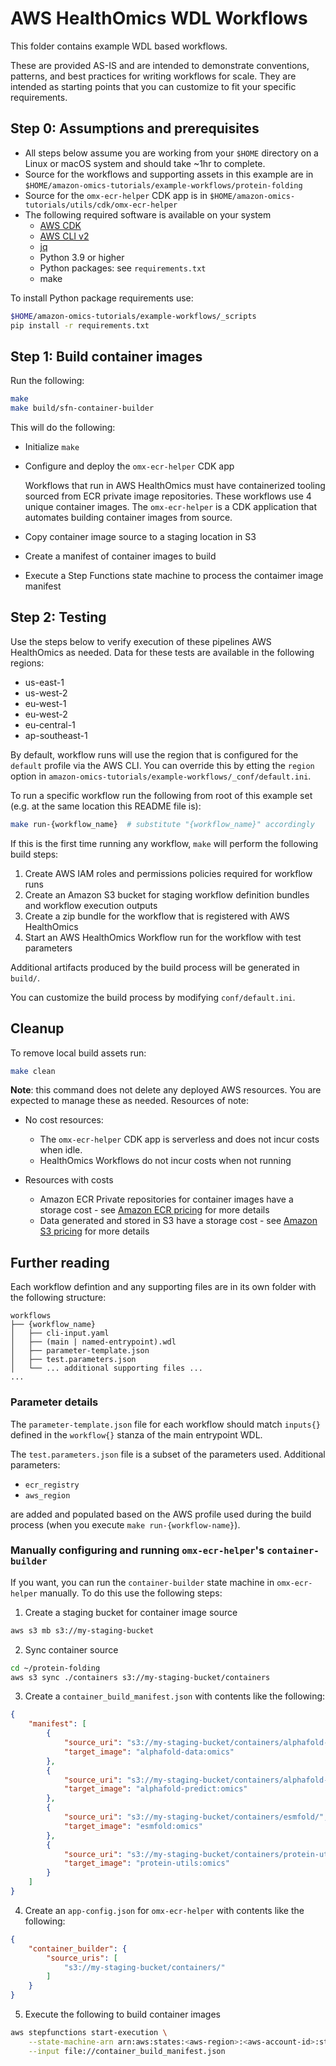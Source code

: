# AWS HealthOmics WDL Workflows

This folder contains example WDL based workflows.

These are provided AS-IS and are intended to demonstrate conventions, patterns, and best practices for writing workflows for scale. They are intended as starting points that you can customize to fit your specific requirements.

## Step 0: Assumptions and prerequisites
- All steps below assume you are working from your `$HOME` directory on a Linux or macOS system and should take ~1hr to complete.
- Source for the workflows and supporting assets in this example are in `$HOME/amazon-omics-tutorials/example-workflows/protein-folding`
- Source for the `omx-ecr-helper` CDK app is in `$HOME/amazon-omics-tutorials/utils/cdk/omx-ecr-helper`
- The following required software is available on your system
    - [AWS CDK](https://aws.amazon.com/cdk/)
    - [AWS CLI v2](https://aws.amazon.com/cli/)
    - [jq](https://stedolan.github.io/jq/)
    - Python 3.9 or higher
    - Python packages: see `requirements.txt`
    - make

To install Python package requirements use:
```bash
$HOME/amazon-omics-tutorials/example-workflows/_scripts
pip install -r requirements.txt
```

## Step 1: Build container images

Run the following:

```bash
make
make build/sfn-container-builder
```

This will do the following: 
- Initialize `make`
- Configure and deploy the `omx-ecr-helper` CDK app

  Workflows that run in AWS HealthOmics must have containerized tooling sourced from ECR private image repositories. These workflows use 4 unique container images. The `omx-ecr-helper` is a CDK application that automates building container images from source.

- Copy container image source to a staging location in S3
- Create a manifest of container images to build
- Execute a Step Functions state machine to process the contaimer image manifest

## Step 2: Testing

Use the steps below to verify execution of these pipelines AWS HealthOmics as needed. Data for these tests are available in the following regions:

- us-east-1
- us-west-2
- eu-west-1
- eu-west-2
- eu-central-1
- ap-southeast-1

By default, workflow runs will use the region that is configured for the `default` profile via the AWS CLI. You can override this by etting the `region` option in `amazon-omics-tutorials/example-workflows/_conf/default.ini`.


To run a specific workflow run the following from root of this example set (e.g. at the same location this README file is):

```bash
make run-{workflow_name}  # substitute "{workflow_name}" accordingly
```

If this is the first time running any workflow, `make` will perform the following build steps: 

1. Create AWS IAM roles and permissions policies required for workflow runs
2. Create an Amazon S3 bucket for staging workflow definition bundles and workflow execution outputs
3. Create a zip bundle for the workflow that is registered with AWS HealthOmics
4. Start an AWS HealthOmics Workflow run for the workflow with test parameters

Additional artifacts produced by the build process will be generated in `build/`.

You can customize the build process by modifying `conf/default.ini`.

## Cleanup
To remove local build assets run:

```bash
make clean
```

**Note**: this command does not delete any deployed AWS resources. You are expected to manage these as needed. Resources of note:

- No cost resources:
    - The `omx-ecr-helper` CDK app is serverless and does not incur costs when idle.
    - HealthOmics Workflows do not incur costs when not running

- Resources with costs
    - Amazon ECR Private repositories for container images have a storage cost - see [Amazon ECR pricing](https://aws.amazon.com/ecr/pricing/) for more details
    - Data generated and stored in S3 have a storage cost - see [Amazon S3 pricing](https://aws.amazon.com/s3/pricing/) for more details

## Further reading
Each workflow defintion and any supporting files are in its own folder with the following structure:

```text
workflows
├── {workflow_name}
│   ├── cli-input.yaml
│   ├── (main | named-entrypoint).wdl
│   ├── parameter-template.json
│   ├── test.parameters.json
│   └── ... additional supporting files ...
...
```

### Parameter details

The `parameter-template.json` file for each workflow should match `inputs{}` defined in the `workflow{}` stanza of the main entrypoint WDL.

The `test.parameters.json` file is a subset of the parameters used. Additional parameters:

- `ecr_registry`
- `aws_region`

are added and populated based on the AWS profile used during the build process (when you execute `make run-{workflow-name}`).


### Manually configuring and running `omx-ecr-helper`'s `container-builder`

If you want, you can run the `container-builder` state machine in `omx-ecr-helper` manually. To do this use the following steps:

1. Create a staging bucket for container image source

```bash
aws s3 mb s3://my-staging-bucket
```

2. Sync container source

```bash
cd ~/protein-folding
aws s3 sync ./containers s3://my-staging-bucket/containers
```

3. Create a `container_build_manifest.json` with contents like the following:

```json
{
    "manifest": [
        {
            "source_uri": "s3://my-staging-bucket/containers/alphafold-data/",
            "target_image": "alphafold-data:omics"
        },
        {
            "source_uri": "s3://my-staging-bucket/containers/alphafold-predict/",
            "target_image": "alphafold-predict:omics"
        },
        {
            "source_uri": "s3://my-staging-bucket/containers/esmfold/",
            "target_image": "esmfold:omics"
        },
        {
            "source_uri": "s3://my-staging-bucket/containers/protein-utils/",
            "target_image": "protein-utils:omics"
        }
    ]
}
```

4. Create an `app-config.json` for `omx-ecr-helper` with contents like the following:

```json
{
    "container_builder": {
        "source_uris": [
            "s3://my-staging-bucket/containers/"
        ]
    }
}

```

5. Execute the following to build container images

```bash
aws stepfunctions start-execution \
    --state-machine-arn arn:aws:states:<aws-region>:<aws-account-id>:stateMachine:omx-container-builder \
    --input file://container_build_manifest.json
```
